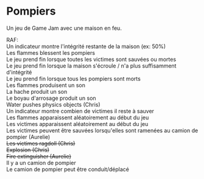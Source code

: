 # Pompiers
Un jeu de Game Jam avec une maison en feu.

RAF:<br>
  Un indicateur montre l'intégrité restante de la maison (ex: 50%)<br>
  Les flammes blessent les pompiers<br>
  Le jeu prend fin lorsque toutes les victimes sont sauvées ou mortes<br>
  Le jeu prend fin lorsque la maison s'écroule / n'a plus suffisamment d'intégrité<br>
  Le jeu prend fin lorsque tous les pompiers sont morts<br>
  Les flammes produisent un son<br>
  La hache produit un son<br>
  Le boyau d'arrosage produit un son<br>
  Water pushes physics objects (Chris)<br>
  Un indicateur montre combien de victimes il reste à sauver<br>
  Les flammes apparaissent aléatoirement au début du jeu<br>
  Les victimes apparaissent aléatoirement au début du jeu<br>
  Les victimes peuvent être sauvées lorsqu'elles sont ramenées au camion de pompier (Aurelie)<br>
  <s>Les victimes ragdoll (Chris)</s><br>
  <s>Explosion (Chris)</s><br>
  <s>Fire extinguisher (Aurelie)</s><br>
  Il y a un camion de pompier<br>
  Le camion de pompier peut être conduit/déplacé<br>
